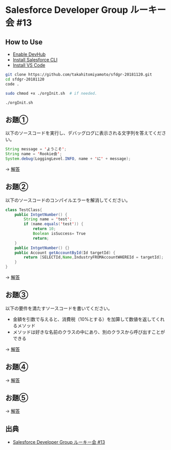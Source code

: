 # Salesforce Developer Group ルーキー会 #13

## How to Use
- [Enable DevHub](https://developer.salesforce.com/docs/atlas.ja-jp.sfdx_setup.meta/sfdx_setup/sfdx_setup_enable_devhub.htm)
- [Install Salesforce CLI](https://developer.salesforce.com/docs/atlas.ja-jp.sfdx_setup.meta/sfdx_setup/sfdx_setup_install_cli.htm#sfdx_setup_install_cli)
- [Install VS Code](https://developer.salesforce.com/ja/tools/extension_vscode)

```bash
git clone https://github.com/takahitomiyamoto/sfdgr-20181120.git
cd sfdgr-20181120
code .

sudo chmod +x ./orgInit.sh  # if needed.

./orgInit.sh
```

## お題①
以下のソースコードを実行し、デバッグログに表示される文字列を答えてください。
```java
String message = 'ようこそ';
String name = 'Rookie会';
System.debug(LoggingLevel.INFO, name + 'に' + message);
```

→ [解答](https://github.com/takahitomiyamoto/sfdgr-20181120/tree/master/src/main/answer1)

## お題②
以下のソースコードのコンパイルエラーを解消してください。
```java
class TestClass{
    public IntgetNumber() {
        String name = 'test';
        if (name.equals('test')) {
            return 10;
            Boolean isSuccess= True
            return;
    }
    public IntgetNumber() {}
    public Account getAccountById(Id targetId) {
        return [SELECTId,Name,IndustryFROMAccountWHEREId = targetId];
    }
}
```

→ [解答](https://github.com/takahitomiyamoto/sfdgr-20181120/tree/master/src/main/answer2)


## お題③
以下の要件を満たすソースコードを書いてください。
- 金額を引数で与えると、消費税（10%とする）を加算して数値を返してくれるメソッド
- メソッドは好きな名前のクラスの中にあり、別のクラスから呼び出すことができる

→ [解答](https://github.com/takahitomiyamoto/sfdgr-20181120/tree/master/src/main/answer3)


## お題④

→ [解答](https://github.com/takahitomiyamoto/sfdgr-20181120/tree/master/src/main/answer4)


## お題⑤

→ [解答](https://github.com/takahitomiyamoto/sfdgr-20181120/tree/master/src/main/answer5)


## 出典
- [Salesforce Developer Group ルーキー会 #13](https://sfdgr.connpass.com/event/105935/)